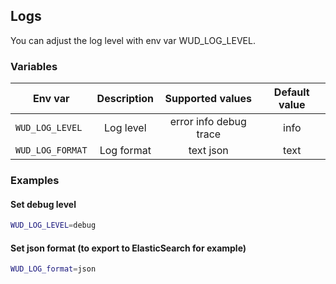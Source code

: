 ## Logs

You can adjust the log level with env var WUD_LOG_LEVEL.

### Variables

| Env var              | Description | Supported values            | Default value  |
| -------------------- |:-----------:|:---------------------------:|:--------------:| 
| ```WUD_LOG_LEVEL```  | Log level   | error info debug trace      | info           |
| ```WUD_LOG_FORMAT``` | Log format  | text json                   | text           |

### Examples

#### Set debug level
```bash
WUD_LOG_LEVEL=debug
```

#### Set json format (to export to ElasticSearch for example)
```bash
WUD_LOG_format=json
```
